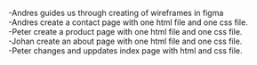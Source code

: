 -Andres guides us through creating of wireframes in figma<br />
-Andres create a contact page with one html file and one css file.<br />
-Peter create a product page with one html file and one css file. <br />
-Johan create an about page with one html file and one css file. <br />
-Peter changes and uppdates index page with html and css file. <br />
